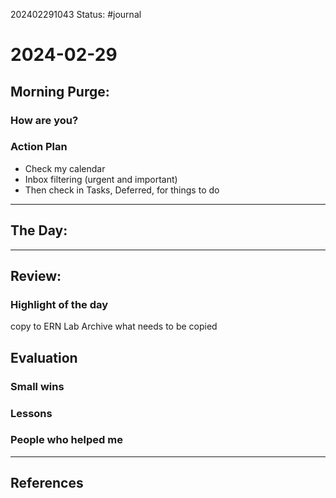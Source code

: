 202402291043
Status: #journal

# 2024-02-29


## Morning Purge: 

### How are you?


### Action Plan
- Check my calendar
- Inbox filtering (urgent and important)
- Then check in Tasks, Deferred, for things to do 
--- 
## The Day: 


---
## Review: 
### Highlight of the day  
copy to ERN Lab Archive what needs to be copied
  
## Evaluation  

### Small wins  
  
### Lessons

### People who helped me


---
## References
